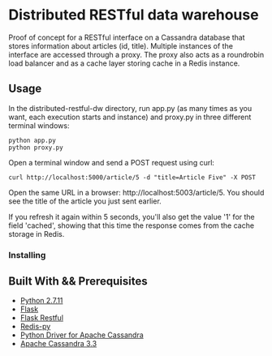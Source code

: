 # Distributed RESTful data warehouse

Proof of concept for a RESTful interface on a Cassandra database that stores information about articles (id, title). Multiple instances of the interface are accessed through a proxy. The proxy also acts as a roundrobin load balancer and as a cache layer storing cache in a Redis instance.

## Usage
In the distributed-restful-dw directory, run app.py (as many times as you want, each execution starts and instance) and proxy.py in three different terminal windows:
```
python app.py 
python proxy.py
```
Open a terminal window and send a POST request using curl:
```
curl http://localhost:5000/article/5 -d "title=Article Five" -X POST
```

Open the same URL in a browser: http://localhost:5003/article/5. You should see the title of the article you just sent earlier.

If you refresh it again within 5 seconds, you'll also get the value '1' for the field 'cached', showing that this time the response comes from the cache storage in Redis.

### Installing


## Built With && Prerequisites

* [Python 2.7.11](http://python.org/)
* [Flask](http://flask.pocoo.org/)
* [Flask Restful](http://flask-restful-cn.readthedocs.org/en/latest/)
* [Redis-py](https://redis-py.readthedocs.org/en/latest/)
* [Python Driver for Apache Cassandra](https://github.com/datastax/python-driver)
* [Apache Cassandra 3.3](http://cassandra.apache.org/)